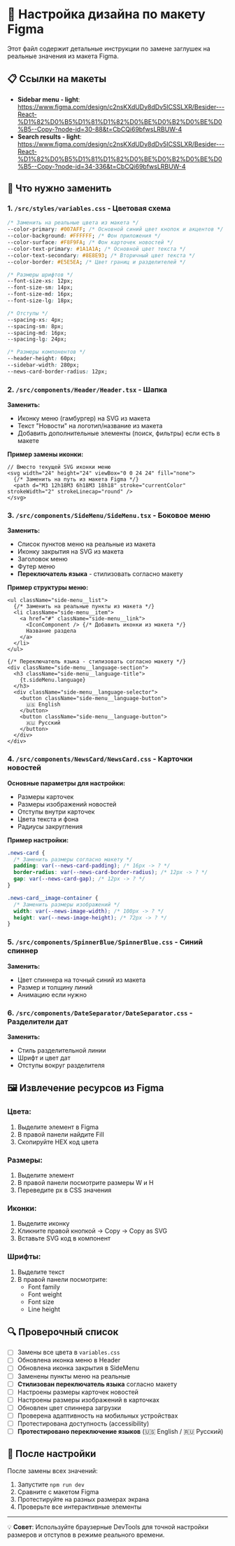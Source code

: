 # 🎨 Настройка дизайна по макету Figma

Этот файл содержит детальные инструкции по замене заглушек на реальные значения из макета Figma.

## 📋 Ссылки на макеты

- **Sidebar menu - light**: https://www.figma.com/design/c2nsKXdUDy8dDv5ICSSLXR/Besider---React-%D1%82%D0%B5%D1%81%D1%82%D0%BE%D0%B2%D0%BE%D0%B5--Copy-?node-id=30-88&t=CbCQi69bfwsLRBUW-4
- **Search results - light**: https://www.figma.com/design/c2nsKXdUDy8dDv5ICSSLXR/Besider---React-%D1%82%D0%B5%D1%81%D1%82%D0%BE%D0%B2%D0%BE%D0%B5--Copy-?node-id=34-336&t=CbCQi69bfwsLRBUW-4

## 🎯 Что нужно заменить

### 1. `/src/styles/variables.css` - Цветовая схема

```css
/* Заменить на реальные цвета из макета */
--color-primary: #007AFF; /* Основной синий цвет кнопок и акцентов */
--color-background: #FFFFFF; /* Фон приложения */
--color-surface: #F8F9FA; /* Фон карточек новостей */
--color-text-primary: #1A1A1A; /* Основной цвет текста */
--color-text-secondary: #8E8E93; /* Вторичный цвет текста */
--color-border: #E5E5EA; /* Цвет границ и разделителей */

/* Размеры шрифтов */
--font-size-xs: 12px;
--font-size-sm: 14px;
--font-size-md: 16px;
--font-size-lg: 18px;

/* Отступы */
--spacing-xs: 4px;
--spacing-sm: 8px;
--spacing-md: 16px;
--spacing-lg: 24px;

/* Размеры компонентов */
--header-height: 60px;
--sidebar-width: 280px;
--news-card-border-radius: 12px;
```

### 2. `/src/components/Header/Header.tsx` - Шапка

**Заменить:**
- Иконку меню (гамбургер) на SVG из макета
- Текст "Новости" на логотип/название из макета
- Добавить дополнительные элементы (поиск, фильтры) если есть в макете

**Пример замены иконки:**
```tsx
// Вместо текущей SVG иконки меню
<svg width="24" height="24" viewBox="0 0 24 24" fill="none">
  {/* Заменить на путь из макета Figma */}
  <path d="M3 12h18M3 6h18M3 18h18" stroke="currentColor" strokeWidth="2" strokeLinecap="round" />
</svg>
```

### 3. `/src/components/SideMenu/SideMenu.tsx` - Боковое меню

**Заменить:**
- Список пунктов меню на реальные из макета
- Иконку закрытия на SVG из макета
- Заголовок меню
- Футер меню
- **Переключатель языка** - стилизовать согласно макету

**Пример структуры меню:**
```tsx
<ul className="side-menu__list">
  {/* Заменить на реальные пункты из макета */}
  <li className="side-menu__item">
    <a href="#" className="side-menu__link">
      <IconComponent /> {/* Добавить иконки из макета */}
      Название раздела
    </a>
  </li>
</ul>

{/* Переключатель языка - стилизовать согласно макету */}
<div className="side-menu__language-section">
  <h3 className="side-menu__language-title">
    {t.sideMenu.language}
  </h3>
  <div className="side-menu__language-selector">
    <button className="side-menu__language-button">
      🇺🇸 English
    </button>
    <button className="side-menu__language-button">
      🇷🇺 Русский
    </button>
  </div>
</div>
```

### 4. `/src/components/NewsCard/NewsCard.css` - Карточки новостей

**Основные параметры для настройки:**
- Размеры карточек
- Размеры изображений новостей
- Отступы внутри карточек
- Цвета текста и фона
- Радиусы закругления

**Пример настройки:**
```css
.news-card {
  /* Заменить размеры согласно макету */
  padding: var(--news-card-padding); /* 16px -> ? */
  border-radius: var(--news-card-border-radius); /* 12px -> ? */
  gap: var(--news-card-gap); /* 12px -> ? */
}

.news-card__image-container {
  /* Заменить размеры изображений */
  width: var(--news-image-width); /* 100px -> ? */
  height: var(--news-image-height); /* 72px -> ? */
}
```

### 5. `/src/components/SpinnerBlue/SpinnerBlue.css` - Синий спиннер

**Заменить:**
- Цвет спиннера на точный синий из макета
- Размер и толщину линий
- Анимацию если нужно

### 6. `/src/components/DateSeparator/DateSeparator.css` - Разделители дат

**Заменить:**
- Стиль разделительной линии
- Шрифт и цвет дат
- Отступы вокруг разделителя

## 🖼 Извлечение ресурсов из Figma

### Цвета:
1. Выделите элемент в Figma
2. В правой панели найдите Fill
3. Скопируйте HEX код цвета

### Размеры:
1. Выделите элемент
2. В правой панели посмотрите размеры W и H
3. Переведите px в CSS значения

### Иконки:
1. Выделите иконку
2. Кликните правой кнопкой → Copy → Copy as SVG
3. Вставьте SVG код в компонент

### Шрифты:
1. Выделите текст
2. В правой панели посмотрите:
   - Font family
   - Font weight
   - Font size
   - Line height

## 🔍 Проверочный список

- [ ] Замены все цвета в `variables.css`
- [ ] Обновлена иконка меню в Header
- [ ] Обновлена иконка закрытия в SideMenu
- [ ] Заменены пункты меню на реальные
- [ ] **Стилизован переключатель языка** согласно макету
- [ ] Настроены размеры карточек новостей
- [ ] Настроены размеры изображений в карточках
- [ ] Обновлен цвет спиннера загрузки
- [ ] Проверена адаптивность на мобильных устройствах
- [ ] Протестирована доступность (accessibility)
- [ ] **Протестировано переключение языков** (🇺🇸 English / 🇷🇺 Русский)

## 🚀 После настройки

После замены всех значений:
1. Запустите `npm run dev`
2. Сравните с макетом Figma
3. Протестируйте на разных размерах экрана
4. Проверьте все интерактивные элементы

---

💡 **Совет**: Используйте браузерные DevTools для точной настройки размеров и отступов в режиме реального времени.
